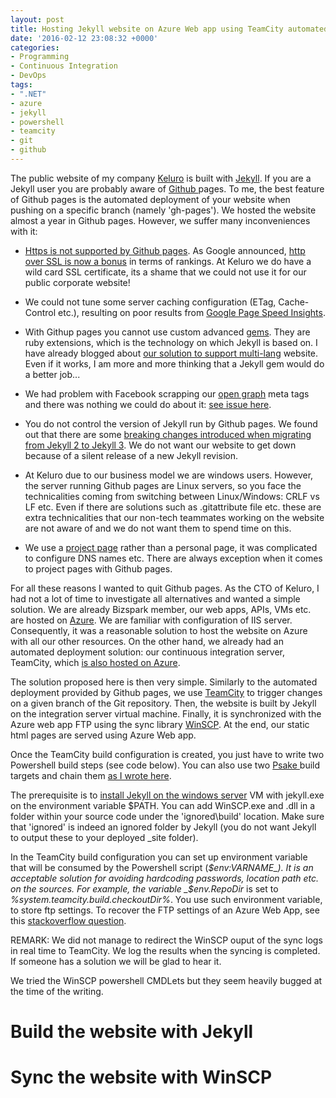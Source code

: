 ```yaml
---
layout: post
title: Hosting Jekyll website on Azure Web app using TeamCity automated deployment
date: '2016-02-12 23:08:32 +0000'
categories:
- Programming
- Continuous Integration
- DevOps
tags:
- ".NET"
- azure
- jekyll
- powershell
- teamcity
- git
- github
---
```

The public website of my company <a href="https://keluro.com/">Keluro</a> is built with <a href="https://jekyllrb.com/">Jekyll</a>. If you are a Jekyll user you are probably aware of <a href="https://pages.github.com/">Github </a> pages. To me, the best feature of Github pages is the automated deployment of your website when pushing on a specific branch (namely 'gh-pages'). We hosted the website almost a year in Github pages. However, we suffer many inconveniences with it:


* <a href="https://github.com/isaacs/github/issues/156">Https is not supported by Github pages</a>. As Google announced, <a href="https://googlewebmastercentral.blogspot.fr/2014/08/https-as-ranking-signal.html">http over SSL is now a bonus</a> in terms of rankings. At Keluro we do have a wild card SSL certificate, its a shame that we could not use it for our public corporate website!

* We could not tune some server caching configuration (ETag, Cache-Control etc.), resulting on poor results from <a href="https://developers.google.com/speed/pagespeed/insights/">Google Page Speed Insights</a>.

*  With Githup pages you cannot use custom advanced <a href="https://rubygems.org/">gems</a>. They are ruby extensions, which is the technology on which Jekyll is based on. I have already blogged about <a href="/2014/08/24/organize-a-multilanguage-jekyll-site/">our solution to support multi-lang</a> website. Even if it works, I am more and more thinking that a Jekyll gem would do a better job...

* We had problem with Facebook scrapping our <a href="http://ogp.me/">open graph</a> meta tags and there was nothing we could do about it: <a href="http://ramsesoriginal.info/2015/03/21/facebook-open-graph-github-pages/">see issue here</a>.

* You do not control the version of Jekyll run by Github pages. We found out that there are some <a href="https://github.com/jekyll/jekyll/issues/4203">breaking changes introduced when migrating from Jekyll 2 to Jekyll 3</a>. We do not want our website to get down because of a silent release of a new Jekyll revision.

* At Keluro due to our business model we are windows users. However, the server running Github pages are Linux servers, so you face the technicalities coming from switching between Linux/Windows: CRLF vs LF etc. Even if there are solutions such as .gitattribute file etc. these are extra technicalities that our non-tech teammates working on the website are not aware of and we do not want them to spend time on this.

* We use a <a href="https://help.github.com/articles/user-organization-and-project-pages/">project page</a> rather than a personal page, it was complicated to configure DNS names etc. There are always exception when it comes to project pages with Github pages.

For all these reasons I wanted to quit Github pages. As the CTO of Keluro, I had not a lot of time to investigate all alternatives and wanted a simple solution. We are already Bizspark member, our web apps, APIs, VMs etc. are hosted on <a href="https://azure.microsoft.com/en-gb/">Azure</a>. We are familiar with configuration of IIS server. Consequently, it was a reasonable solution to host the website on Azure with all our other resources. On the other hand, we already had an automated deployment solution: our continuous integration server, TeamCity, which <a href="/2015/09/21/setup-teamcity-on-windows-azure-vm-part-1-on-2/">is also hosted on Azure</a>.

The solution proposed here is then very simple. Similarly to the automated deployment provided by Github pages, we use <a href="https://www.jetbrains.com/teamcity/">TeamCity</a> to trigger changes on a given branch of the Git repository. Then, the website is built by Jekyll on the integration server virtual machine. Finally, it is synchronized with the Azure web app FTP using the sync library <a href="https://winscp.net/eng/download.php">WinSCP</a>. At the end, our static html pages are served using Azure Web app.

Once the TeamCity build configuration is created, you just have to write two Powershell build steps (see code below). You can also use two <a href="https://github.com/psake/psake">Psake </a>build targets and chain them <a href="/2014/07/08/executing-psake-build-script-with-teamcity/">as I wrote here</a>.

The prerequisite is to <a href="http://jekyllrb.com/docs/windows/">install Jekyll on the windows server</a> VM with jekyll.exe on the environment variable $PATH. You can add WinSCP.exe and .dll in a folder within your source code under the 'ignored\build' location. Make sure that 'ignored' is indeed an ignored folder by Jekyll (you do not want Jekyll to output these to your deployed _site folder).

In the TeamCity build configuration you can set up environment variable that will be consumed by the Powershell script (_$env:VARNAME_). It is an acceptable solution for avoiding hardcoding passwords, location path etc. on the sources. For example, the variable _$env.RepoDir_ is set to _%system.teamcity.build.checkoutDir%_. You use such environment variable, to store ftp settings. To recover the FTP settings of an Azure Web App, see this <a href="http://stackoverflow.com/questions/22273360/connecting-to-azure-website-via-ftp">stackoverflow question</a>.

REMARK: We did not manage to redirect the WinSCP ouput of the sync logs in real time to TeamCity. We log the results when the syncing is completed. If someone has a solution we will be glad to hear it.

We tried the WinSCP powershell CMDLets but they seem heavily bugged at the time of the writing.

# Build the website with Jekyll
<script src="https://gist.github.com/bpatra/bafe9d56479e3dc86640f65bdf479a9f.js"></script>

# Sync the website with WinSCP
<script src="https://gist.github.com/bpatra/714da12b9c88fc4871d7237d05b51464.js"></script>
